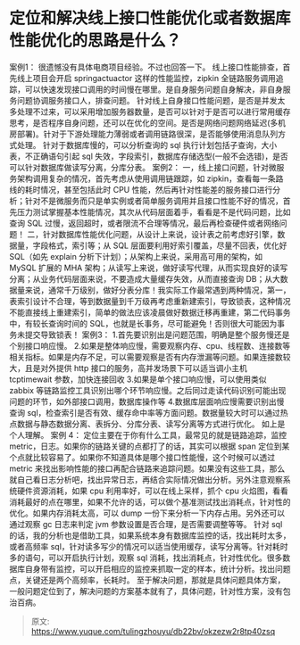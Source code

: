 # 定位和解决线上接口性能优化或者数据库性能优化的思路是什么？

案例1：
很遗憾没有具体电商项目经验。不过也回答一下。
 线上接口性能排查，首先线上项目会开启 springactuactor 这样的性能监控，zipkin 全链路服务调用追踪，可以快速发现接口调用的时间慢在哪里。是自身服务问题自身解决，非自身服务问题协调服务接口人，排查问题。
 针对线上自身接口性能问题，是否是并发太多处理不过来，可以采用增加服务器数量，是否可以针对于是否可以进行常用缓存思考，是否程序自身问题，还可以在优化的空间。是否是网络问题网络延迟(多机房部署)。针对于下游处理能力薄弱或者调用链路很深，是否能够使用消息队列方式处理。
 针对于数据库慢的，可以分析查询的 sql 执行计划包括子查询，大小表，不正确语句引起 sql 失效，字段索引，数据库存储选型(一般不会选错)，是否可以针对数据库做读写分离，分库分表。
案例2：
一，线上接口问题，针对微服务架构调用复杂的情况，首先考虑从使用调用链跟踪，如 zipkin，查看每一条路线的耗时情况，甚至包括此时 CPU 性能，然后再针对性能差的服务接口进行分析；针对不是微服务而只是单实例或者简单服务调用并且接口性能不好的情况，首先压力测试掌握基本性能情况，其次从代码层面着手，看看是不是代码问题，比如查询 SQL 过慢，返回超时，或者限流不合理等情况，最后再检查硬件或者网络问题！
 二，针对数据库性能优化问题，从设计上来说，设计表之前考虑好引擎，数据量，字段格式，索引等；从 SQL 层面要利用好索引覆盖，尽量不回表，优化好 SQL（如先 explain 分析下计划）；从架构上来说，采用高可用的架构，如 MySQL 扩展的 MHA 架构；从读写上来说，做好读写代理，从而实现良好的读写分离；从业务代码层面来说，不要造成大量缓存失效，从而直接查询 DB；从大数据量来说，通常千万级别，做好分表分库！我实际工作最常遇到两种情况，第一，表索引设计不合理，等到数据量到千万级再考虑重新建索引，导致锁表，这种情况不能直接线上重建索引，简单的做法应该凌晨做好数据迁移再重建，第二代码事务中，有较长查询时间的 SQL，也就是长事务，尽可能避免！否则很大可能因为事务未提交导致锁表！
案例3：
1.首先要识别出是问题范围，明确是整个服务慢还是个别接口响应慢。
2.如果是整体响应慢，需要观察内存、cpu、线程数、连接数等相关指标。如果是内存不足，可以需要观察是否有内存泄漏等问题。如果连接数较大，且是对外提供 http 接口的服务，高并发场景下可以适当调小主机 tcptimewait 参数，加快连接回收
3.如果是单个接口响应慢，可以使用类似 zabbix 等链路监控工具识别出哪个环节响应慢。之后同过走读代码识别可能出现问题的环节，如外部接口调用，数据库操作等
4.数据库层面响应慢需要识别出慢查询 sql，检查索引是否有效、缓存命中率等方面问题。数据量较大时可以通过热点数据与静态数据分离、表拆分、分库分表、读写分离等方式进行优化。
如上是个人理解。
案例 4：
定位主要在于你有什么工具，最常见的就是链路追踪，监控 metric，日志。如果你的链路关键的点都打了的话，其实可以根据 span 定位到某个点就比较容易了。如果你不知道具体是哪个接口性能慢，这个时候可以透过 metric 来找出影响性能的接口再配合链路来追踪问题。如果没有这些工具，那么就自己看日志分析吧，找出异常日志，再结合实际情况做出分析。另外注意观察系统硬件资源消耗，如果 cpu 利用率好，可以在线上采样，抓个 cpu 火焰图，看看消耗最好的点在哪里，如果不允许的话，可以做个基准测试找出消耗点，针对性的优化。如果内存消耗太高，可以 dump 一份下来分析一下内存占用。另外还可以通过观察 gc 日志来判定 jvm 参数设置是否合理，是否需要调整等等。
 针对 sql 的话，我的分析也是借助工具，如果系统本身有数据库监控的话，找出耗时太多，或者高频率 sql，针对读多写少的情况可以适当使用缓存，读写分离等。针对耗时多的语句，可以开启执行计划，观察 sql 消耗，找出消耗点，针对性优化。很多数据库自身带有监控，可以开启相应的监控来抓取一定的样本，统计分析。找出问题点，关键还是两个高频率，长耗时。
 至于解决问题，那就是具体问题具体方案，一般问题定位到了，解决问题的方案基本就有了，具体问题，针对性方案，没有包治百病。


> 原文: <https://www.yuque.com/tulingzhouyu/db22bv/okzezw2r8tp40zsq>